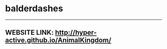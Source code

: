 # balderdashes

--------------------------------------------------------------------------------------------------
WEBSITE LINK: http://hyper-active.github.io/AnimalKingdom/
--------------------------------------------------------------------------------------------------
